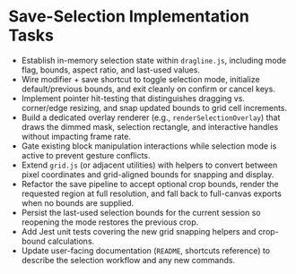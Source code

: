 # Save-Selection Implementation Tasks

- Establish in-memory selection state within `dragline.js`, including mode flag, bounds, aspect ratio, and last-used values.
- Wire modifier + save shortcut to toggle selection mode, initialize default/previous bounds, and exit cleanly on confirm or cancel keys.
- Implement pointer hit-testing that distinguishes dragging vs. corner/edge resizing, and snap updated bounds to grid cell increments.
- Build a dedicated overlay renderer (e.g., `renderSelectionOverlay`) that draws the dimmed mask, selection rectangle, and interactive handles without impacting frame rate.
- Gate existing block manipulation interactions while selection mode is active to prevent gesture conflicts.
- Extend `grid.js` (or adjacent utilities) with helpers to convert between pixel coordinates and grid-aligned bounds for snapping and display.
- Refactor the save pipeline to accept optional crop bounds, render the requested region at full resolution, and fall back to full-canvas exports when no bounds are supplied.
- Persist the last-used selection bounds for the current session so reopening the mode restores the previous crop.
- Add Jest unit tests covering the new grid snapping helpers and crop-bound calculations.
- Update user-facing documentation (`README`, shortcuts reference) to describe the selection workflow and any new commands.
